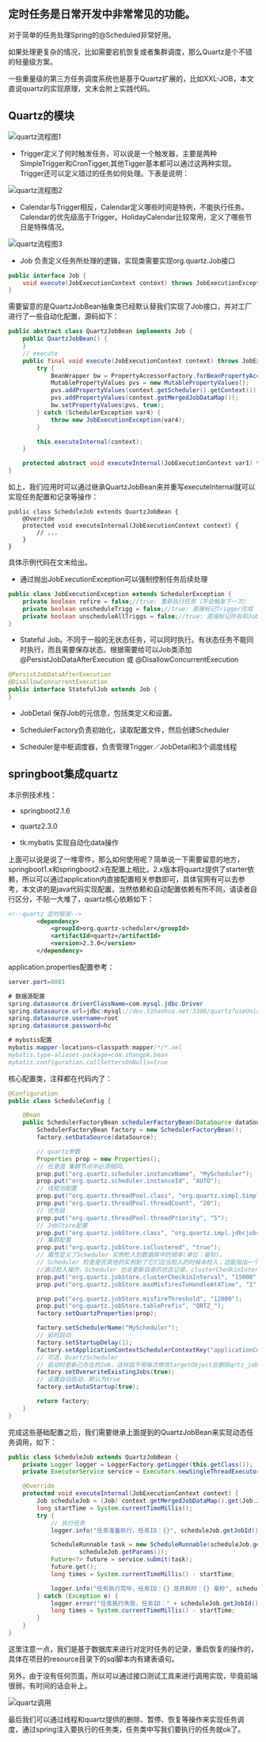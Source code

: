 ## 定时任务是日常开发中非常常见的功能。

对于简单的任务处理Spring的@Scheduled非常好用。  

如果处理更复杂的情况，比如需要宕机恢复或者集群调度，那么Quartz是个不错的轻量级方案。

一些重量级的第三方任务调度系统也是基于Quartz扩展的，比如XXL-JOB，本文直说quartz的实现原理，文末会附上实践代码。

## Quartz的模块

![quartz流程图1](https://producted.github.io/images/posts/java/quartz/流程1.png)

* Trigger定义了何时触发任务，可以说是一个触发器，主要是两种SimpleTrigger和CronTigger,其他Tigger基本都可以通过这两种实现。Trigger还可以定义错过的任务如何处理。下表是说明：

![quartz流程图2](https://producted.github.io/images/posts/java/quartz/流程2.jpeg)

* Calendar与Trigger相反，Calendar定义哪些时间是特例，不能执行任务。Calendar的优先级高于Trigger。HolidayCalendar比较常用，定义了哪些节日是特殊情况。

![quartz流程图3](https://producted.github.io/images/posts/java/quartz/流程3.png)

* Job 负责定义任务所处理的逻辑，实现类需要实现org.quartz.Job接口

```java
public interface Job {
    void execute(JobExecutionContext context) throws JobExecutionException;
}
```

需要留意的是QuartzJobBean抽象类已经默认替我们实现了Job接口，并对工厂进行了一些自动化配置，源码如下：

```java
public abstract class QuartzJobBean implements Job {
    public QuartzJobBean() {
    }
    // execute
    public final void execute(JobExecutionContext context) throws JobExecutionException {
        try {
            BeanWrapper bw = PropertyAccessorFactory.forBeanPropertyAccess(this);
            MutablePropertyValues pvs = new MutablePropertyValues();
            pvs.addPropertyValues(context.getScheduler().getContext());
            pvs.addPropertyValues(context.getMergedJobDataMap());
            bw.setPropertyValues(pvs, true);
        } catch (SchedulerException var4) {
            throw new JobExecutionException(var4);
        }

        this.executeInternal(context);
    }

    protected abstract void executeInternal(JobExecutionContext var1) throws JobExecutionException;
}
```

如上，我们应用时可以通过继承QuartzJobBean来并重写executeInternal就可以实现任务配置和记录等操作：

```
public class ScheduleJob extends QuartzJobBean {
    @Override
    protected void executeInternal(JobExecutionContext context) {
        // ...
    }
}
```

具体示例代码在文末给出。

* 通过抛出JobExecutionException可以强制控制任务后续处理

```java
public class JobExecutionException extends SchedulerException {
    private boolean refire = false;//true: 重新执行任务（不会触发下一次）
    private boolean unscheduleTrigg = false;//true: 直接标记Trigger完成
    private boolean unscheduleAllTriggs = false;//true: 直接标记所有和Job相关的Trigger都已经完成
}
```

* Stateful Job。不同于一般的无状态任务，可以同时执行。有状态任务不能同时执行，而且需要保存状态。根据需要给可以Job类添加@PersistJobDataAfterExecution 或 @DisallowConcurrentExecution

```java
@PersistJobDataAfterExecution
@DisallowConcurrentExecution
public interface StatefulJob extends Job {
}
```
* JobDetail 保存Job的元信息，包括类定义和设置。

* SchedulerFactory负责初始化，读取配置文件，然后创建Scheduler

* Scheduler是中枢调度器，负责管理Trigger／JobDetail和3个调度线程

## springboot集成quartz

本示例技术栈：

* springboot2.1.6

* quartz2.3.0

* tk.mybatis 实现自动化data操作

上面可以说是说了一堆零件，那么如何使用呢？简单说一下需要留意的地方，springboot1.x和springboot2.x在配置上相比，2.x版本将quartz提供了starter依赖，所以可以通过application内直接配置相关参数即可，具体官网有可以去参考，本文讲的是java代码实现配置，当然依赖和自动配置依赖有所不同，请读者自行区分，不贴一大堆了，quartz核心依赖如下：

```xml
<!--quartz 定时框架-->
        <dependency>
            <groupId>org.quartz-scheduler</groupId>
            <artifactId>quartz</artifactId>
            <version>2.3.0</version>
        </dependency>
```

application.properties配置参考：

```java
server.port=8081

# 数据源配置
spring.datasource.driverClassName=com.mysql.jdbc.Driver
spring.datasource.url=jdbc:mysql://dev.51haohuo.net:3306/quartz?useUnicode=true&characterEncoding=utf-8&serverTimezone=GMT
spring.datasource.username=root
spring.datasource.password=hc

# mybstis配置
mybatis.mapper-locations=classpath:mapper/*/*.xml
mybatis.type-aliases-package=com.zhangpk.bean
mybatis.configuration.callSettersOnNulls=true
```

核心配置类，注释都在代码内了：

```java
@Configuration
public class ScheduleConfig {

	@Bean
	public SchedulerFactoryBean schedulerFactoryBean(DataSource dataSource) {
		SchedulerFactoryBean factory = new SchedulerFactoryBean();
		factory.setDataSource(dataSource);

		// quartz参数
		Properties prop = new Properties();
		// 任意值 集群节点中必须相同。
		prop.put("org.quartz.scheduler.instanceName", "MyScheduler");
		prop.put("org.quartz.scheduler.instanceId", "AUTO");
		// 线程池配置
		prop.put("org.quartz.threadPool.class", "org.quartz.simpl.SimpleThreadPool");
		prop.put("org.quartz.threadPool.threadCount", "20");
		// 优先级
		prop.put("org.quartz.threadPool.threadPriority", "5");
		// JobStore配置
		prop.put("org.quartz.jobStore.class", "org.quartz.impl.jdbcjobstore.JobStoreTX");
		// 集群配置
		prop.put("org.quartz.jobStore.isClustered", "true");
		// 属性定义了Scheduler 实例检入到数据库中的频率(单位：毫秒)。
		// Scheduler 检查是否其他的实例到了它们应当检入的时候未检入；这能指出一个失败的 Scheduler 实例，且当前 Scheduler 会以此来接管任何执行失败并可恢复的 Job。
		//通过检入操作，Scheduler 也会更新自身的状态记录。clusterChedkinInterval 越小，Scheduler 节点检查失败的 Scheduler 实例就越频繁。默认值是 15000 (即15 秒)。
		prop.put("org.quartz.jobStore.clusterCheckinInterval", "15000");
		prop.put("org.quartz.jobStore.maxMisfiresToHandleAtATime", "1");

		prop.put("org.quartz.jobStore.misfireThreshold", "12000");
		prop.put("org.quartz.jobStore.tablePrefix", "QRTZ_");
		factory.setQuartzProperties(prop);

		factory.setSchedulerName("MyScheduler");
		// 延时启动
		factory.setStartupDelay(1);
		factory.setApplicationContextSchedulerContextKey("applicationContextKey");
		// 可选，QuartzScheduler
		// 启动时更新己存在的Job，这样就不用每次修改targetObject后删除qrtz_job_details表对应记录了
		factory.setOverwriteExistingJobs(true);
		// 设置自动启动，默认为true
		factory.setAutoStartup(true);

		return factory;
	}
}
```

完成这些基础配置之后，我们需要继承上面提到的QuartzJobBean来实现动态任务调用，如下：

```java
public class ScheduleJob extends QuartzJobBean {
    private Logger logger = LoggerFactory.getLogger(this.getClass());
    private ExecutorService service = Executors.newSingleThreadExecutor();

    @Override
    protected void executeInternal(JobExecutionContext context) {
        Job scheduleJob = (Job) context.getMergedJobDataMap().get(Job.JOB_PARAM_KEY);
        long startTime = System.currentTimeMillis();
        try {
            // 执行任务
            logger.info("任务准备执行，任务ID：{}", scheduleJob.getJobId());

            ScheduleRunnable task = new ScheduleRunnable(scheduleJob.getBeanName(), scheduleJob.getMethodName(),
                    scheduleJob.getParams());
            Future<?> future = service.submit(task);
            future.get();
            long times = System.currentTimeMillis() - startTime;

            logger.info("任务执行完毕，任务ID：{} 总共耗时：{} 毫秒", scheduleJob.getJobId(), times);
        } catch (Exception e) {
            logger.error("任务执行失败，任务ID：" + scheduleJob.getJobId(), e);
            long times = System.currentTimeMillis() - startTime;
        }
    }
}
```

这里注意一点，我们是基于数据库来进行对定时任务的记录，重启恢复的操作的，具体在项目的resource目录下的sql脚本内有建表语句。

另外，由于没有任何页面，所以可以通过接口测试工具来进行调用实现，毕竟前端很弱，有时间的话会补上。

![quartz调用](https://producted.github.io/images/posts/java/quartz/调用图.jpg)

最后我们可以通过线程和quartz提供的删除、暂停、恢复等操作来实现任务调度，通过spring注入要执行的任务类，任务类中写我们要执行的任务就ok了。
